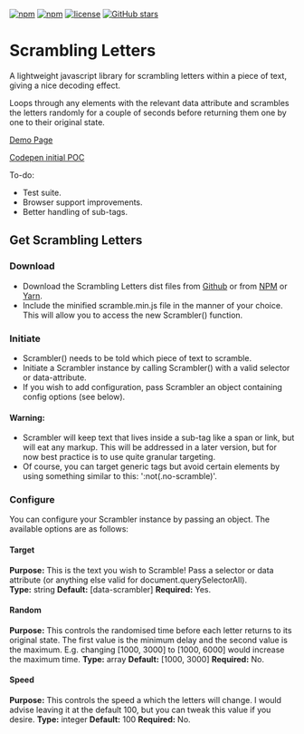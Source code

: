 
[![npm](https://img.shields.io/npm/dt/scrambling-letters.svg)]()
[![npm](https://img.shields.io/npm/v/scrambling-letters.svg)]()
[![license](https://img.shields.io/github/license/recidvst/scrambling-letters.svg)]()
[![GitHub stars](https://img.shields.io/github/stars/Recidvst/scrambling-letters.svg)](https://github.com/Recidvst/scrambling-letters/stargazers)

# Scrambling Letters
A lightweight javascript library for scrambling letters within a piece of text, giving a nice decoding effect.

Loops through any elements with the relevant data attribute and scrambles the letters randomly for a couple of seconds before returning them one by one to their original state.

[Demo Page](https://recidvst.github.io/scrambling-letters 'Scrambling Letters demo')

[Codepen initial POC](https://codepen.io/Recidvst/pen/ZrjmJj "Scrambling Letters Codepen")


To-do:
- Test suite.
- Browser support improvements.
- Better handling of sub-tags.


## Get Scrambling Letters

### Download
- Download the Scrambling Letters dist files from [Github](https://github.com/Recidvst/scrambling-letters/archive/master.zip 'Github download') or from [NPM](https://www.npmjs.com/package/scrambling-letters 'npm download') or [Yarn](https://yarnpkg.com/en/package/scrambling-letters 'yarn download').
- Include the minified scramble.min.js file in the manner of your choice. This will allow you to access the new Scrambler() function.

### Initiate
- Scrambler() needs to be told which piece of text to scramble.
- Initiate a Scrambler instance by calling Scrambler() with a valid selector or data-attribute. 
- If you wish to add configuration, pass Scrambler an object containing config options (see below).

#### Warning:
- Scrambler will keep text that lives inside a sub-tag like a span or link, but will eat any markup. This will be addressed in a later version, but for now best practice is to use quite granular targeting. 
- Of course, you can target generic tags but avoid certain elements by using something similar to this: ':not(.no-scramble)'.

### Configure
You can configure your Scrambler instance by passing an object. The available options are as follows:

#### Target
**Purpose:** This is the text you wish to Scramble! Pass a selector or data attribute (or anything else valid for document.querySelectorAll).  
**Type:** string
**Default:** [data-scrambler]
**Required:** Yes.
#### Random
**Purpose:** This controls the randomised time before each letter returns to its original state. The first value is the minimum delay and the second value is the maximum. E.g. changing [1000, 3000] to [1000, 6000] would increase the maximum time.
**Type:** array
**Default:** [1000, 3000]
**Required:** No.
#### Speed
**Purpose:** This controls the speed a which the letters will change. I would advise leaving it at the default 100, but you can tweak this value if you desire.
**Type:** integer
**Default:** 100
**Required:** No.